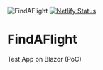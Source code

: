 ![FindAFlight](https://github.com/kacey90/FindAFlight/workflows/FindAFlight/badge.svg)
[![Netlify Status](https://api.netlify.com/api/v1/badges/f9952535-79e3-495e-9f79-069160ec23b2/deploy-status)](https://app.netlify.com/sites/findaflightdemoapp/deploys)

# FindAFlight
Test App on Blazor (PoC)
